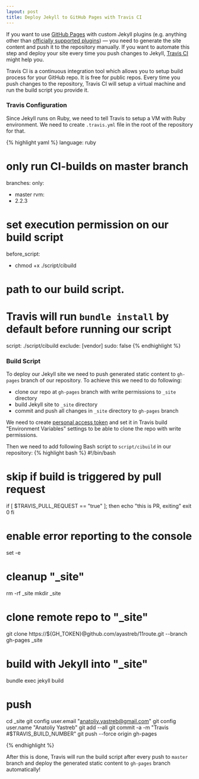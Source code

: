 ```yaml
---
layout: post
title: Deploy Jekyll to GitHub Pages with Travis CI
---
```


If you want to use [GitHub Pages](https://pages.github.com/) with custom Jekyll plugins 
(e.g. anything other than [officially supported plugins](https://help.github.com/articles/adding-jekyll-plugins-to-a-github-pages-site/))
&mdash; you need to generate the site content and push it to the repository manually. 
If you want to automate this step and deploy your site every time you push changes to Jekyll, [Travis CI](https://travis-ci.org/) might help you.
 
Travis CI is a continuous integration tool which allows you to setup build process for your GitHub repo. It is free for public repos.
Every time you push changes to the repository, Travis CI will setup a virtual machine and run the build script you provide it.

### Travis Configuration
Since Jekyll runs on Ruby, we need to tell Travis to setup a VM with Ruby environment.
We need to create `.travis.yml` file in the root of the repository for that.

{% highlight yaml %}
language: ruby
# only run CI-builds on master branch
branches:
  only:
  - master
rvm:
- 2.2.3
# set execution permission on our build script
before_script:
 - chmod +x ./script/cibuild
# path to our build script. 
# Travis will run `bundle install` by default before running our script
script: ./script/cibuild
exclude: [vendor]
sudo: false
{% endhighlight %}

### Build Script  
To deploy our Jekyll site we need to push generated static content to `gh-pages` branch of our repository.
To achieve this we need to do following:
* clone our repo at `gh-pages` branch with write permissions to `_site` directory
* build Jekyll site to `_site` directory
* commit and push all changes in `_site` directory to `gh-pages` branch

We need to create [personal access token](https://github.com/settings/tokens/new) 
and set it in Travis build "Environment Variables" settings to be able to clone the repo with write permissions.  

Then we need to add following Bash script to `script/cibuild` in our repository:
{% highlight bash %}
#!/bin/bash

# skip if build is triggered by pull request
if [ $TRAVIS_PULL_REQUEST == "true" ]; then
  echo "this is PR, exiting"
  exit 0
fi

# enable error reporting to the console
set -e

# cleanup "_site"
rm -rf _site
mkdir _site

# clone remote repo to "_site"
git clone https://${GH_TOKEN}@github.com/ayastreb/11route.git --branch gh-pages _site

# build with Jekyll into "_site"
bundle exec jekyll build

# push
cd _site
git config user.email "anatoliy.yastreb@gmail.com"
git config user.name "Anatoliy Yastreb"
git add --all
git commit -a -m "Travis #$TRAVIS_BUILD_NUMBER"
git push --force origin gh-pages

{% endhighlight %}

After this is done, Travis will run the build script after every push to `master` branch and deploy 
the generated static content to `gh-pages` branch automatically! 